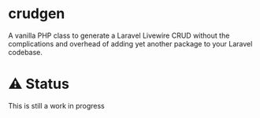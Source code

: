 # crudgen
A vanilla PHP class to generate a Laravel Livewire CRUD without the complications and overhead of adding yet another package to your Laravel codebase.
# ⚠ Status
This is still a work in progress
